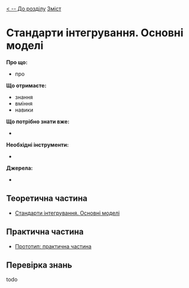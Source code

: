 [< -- До розділу](../README.md)         [Зміст](../../contents.md)

# Стандарти інтегрування. Основні моделі

**Про що:**

- про 

**Що отримаєте:**

- знання 
- вміння 
- навики 

**Що потрібно знати вже:**

- 

**Необхідні інструменти:**

- 

**Джерела:** 

- 

## Теоретична частина

- [Стандарти інтегрування. Основні моделі](teor.md)

## Практична частина

- [Прототип: практична частина](lab.md)

## Перевірка знань

todo